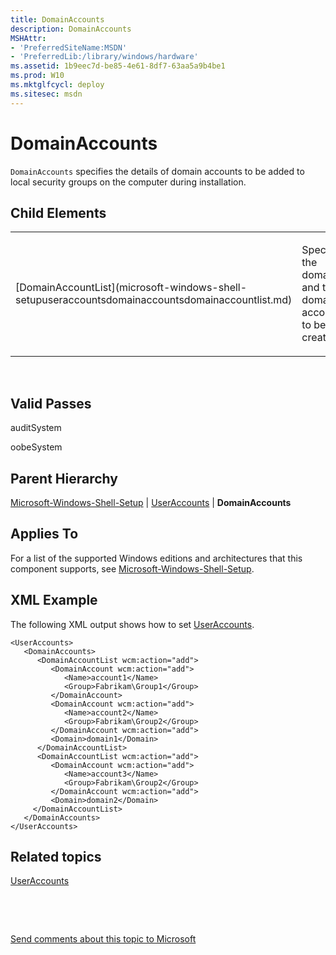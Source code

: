 ```yaml
---
title: DomainAccounts
description: DomainAccounts
MSHAttr:
- 'PreferredSiteName:MSDN'
- 'PreferredLib:/library/windows/hardware'
ms.assetid: 1b9eec7d-be85-4e61-8df7-63aa5a9b4be1
ms.prod: W10
ms.mktglfcycl: deploy
ms.sitesec: msdn
---
```


# DomainAccounts


`DomainAccounts` specifies the details of domain accounts to be added to local security groups on the computer during installation.

## Child Elements


<table>
<colgroup>
<col width="50%" />
<col width="50%" />
</colgroup>
<tbody>
<tr class="odd">
<td><p>[DomainAccountList](microsoft-windows-shell-setupuseraccountsdomainaccountsdomainaccountlist.md)</p></td>
<td><p>Specifies the domains and the domain accounts to be created.</p></td>
</tr>
</tbody>
</table>

 

## Valid Passes


auditSystem

oobeSystem

## Parent Hierarchy


[Microsoft-Windows-Shell-Setup](microsoft-windows-shell-setup-win7-microsoft-windows-shell-setup.md) | [UserAccounts](microsoft-windows-shell-setupuseraccounts.md) | **DomainAccounts**

## Applies To


For a list of the supported Windows editions and architectures that this component supports, see [Microsoft-Windows-Shell-Setup](microsoft-windows-shell-setup-win7-microsoft-windows-shell-setup.md).

## XML Example


The following XML output shows how to set [UserAccounts](microsoft-windows-shell-setupuseraccounts.md).

``` syntax
<UserAccounts>
   <DomainAccounts>
      <DomainAccountList wcm:action="add">
         <DomainAccount wcm:action="add">
            <Name>account1</Name>
            <Group>Fabrikam\Group1</Group>
         </DomainAccount>
         <DomainAccount wcm:action="add">
            <Name>account2</Name>
            <Group>Fabrikam\Group2</Group>
         </DomainAccount wcm:action="add">
         <Domain>domain1</Domain>
      </DomainAccountList>
      <DomainAccountList wcm:action="add">
         <DomainAccount wcm:action="add">
            <Name>account3</Name>
            <Group>Fabrikam\Group2</Group>
         </DomainAccount wcm:action="add">
         <Domain>domain2</Domain>
     </DomainAccountList>
   </DomainAccounts>
</UserAccounts>
```

## Related topics


[UserAccounts](microsoft-windows-shell-setupuseraccounts.md)

 

 

[Send comments about this topic to Microsoft](mailto:wsddocfb@microsoft.com?subject=Documentation%20feedback%20%5Bp_unattend\p_unattend%5D:%20DomainAccounts%20%20RELEASE:%20%2810/3/2016%29&body=%0A%0APRIVACY%20STATEMENT%0A%0AWe%20use%20your%20feedback%20to%20improve%20the%20documentation.%20We%20don't%20use%20your%20email%20address%20for%20any%20other%20purpose,%20and%20we'll%20remove%20your%20email%20address%20from%20our%20system%20after%20the%20issue%20that%20you're%20reporting%20is%20fixed.%20While%20we're%20working%20to%20fix%20this%20issue,%20we%20might%20send%20you%20an%20email%20message%20to%20ask%20for%20more%20info.%20Later,%20we%20might%20also%20send%20you%20an%20email%20message%20to%20let%20you%20know%20that%20we've%20addressed%20your%20feedback.%0A%0AFor%20more%20info%20about%20Microsoft's%20privacy%20policy,%20see%20http://privacy.microsoft.com/default.aspx. "Send comments about this topic to Microsoft")






